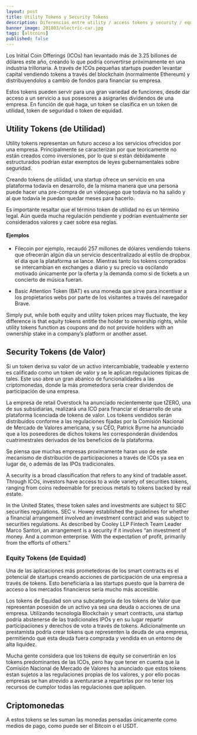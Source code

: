 ```yaml
---
layout: post
title: Utility Tokens y Security Tokens
description: Diferencias entre utility / access tokens y security / equity tokens. Qué son cada una.
banner_image: 201803/electric-car.jpg
tags: [altcoins]
published: false
---
```


Los Initial Coin Offerings (ICOs) han levantado más de 3.25 billones de dólares este año, creando lo que podría convertirse próximamente en una industria trillonaria. A través de ICOs pequeñas startups pueden levantar capital vendiendo tokens a través del blockchain (normalmente Ethereum) y distribuyendolos a cambio de fondos para financiar su empresa.

Estos tokens pueden servir para una gran variedad de funciones, desde dar acceso a un servicio a sus posesores a asignarles dividendos de una empresa. En función de qué haga, un token se clasifica en un token de utilidad, token de seguridad o token de equidad.

<!--more-->

## Utility Tokens (de Utilidad)

Utility tokens representan un futuro acceso a los servicios ofrecidos por una empresa. Principalmente se caracterizan por que teoricamente no están creados como inversiones, por lo que si están debidamente estructurados podrían estar exemptos de leyes gubernamentales sobre seguridad.

Creando tokens de utilidad, una startup ofrece un servicio en una plataforma todavía en desarrollo, de la misma manera que una persona puede hacer una pre-compra de un videojuego que todavía no ha salido y al que todavía le puedan quedar meses para hacerlo.

Es importante resaltar que el término token de utilidad no es un término legal. Aún queda mucha regulación pendiente y podrían eventualmente ser considerados valores y caer sobre esa reglas.

#### Ejemplos

- Filecoin por ejemplo, recaudó 257 millones de dólares vendiendo tokens que ofrecerán algún día un servicio descentralizado al estilo de dropbox el dia que la plataforma se lance. Mientras tanto los tokens comprados se intercambian en exchanges a diario y su precio va oscilando motivado únicamente por la oferta y la demanda como si de tickets a un concierto de música fueran.

- Basic Attention Token (BAT) es una moneda que sirve para incentivar a los propietarios webs por parte de los visitantes a través del navegador Brave.

Simply put, while both equity and utility token prices may fluctuate, the key difference is that equity tokens entitle the holder to ownership rights, while utility tokens function as coupons and do not provide holders with an ownership stake in a company’s platform or another asset.

## Security Tokens (de Valor)

Si un token deriva su valor de un activo intercambiable, tradeable y externo es calificado como un token de valor y se le aplican regulaciones típicas de tales. Este uso abre un gran abanico de funcionalidades a las criptomonedas, donde la más prometedora sería crear dividendos de participación de una empresa.

La empresa de retail Overstock ha anunciado recientemente que tZERO, una de sus subsidiarias, realizará una ICO para financiar el desarrollo de una plataforma licenciada de tokens de valor. Los tokens vendidos serán distribuidos conforme a las regulaciones fijadas por la Comisión Nacional de Mercado de Valores americana, y su CEO, Patrick Byrne ha anunciado que a los poseedores de dichos tokens les corresponderán dividendos cuatrimestrales derivados de los beneficios de la plataforma.

Se piensa que muchas empresas proximamente haran uso de este mecanismo de distribución de participaciones a través de ICOs ya sea en lugar de, o además de las IPOs tradicionales.


A security is a broad classification that refers to any kind of tradable asset. Through ICOs, investors have access to a wide variety of securities tokens, ranging from coins redeemable for precious metals to tokens backed by real estate.

In the United States, these token sales and investments are subject to SEC securities regulations. SEC v. Howey established the guidelines for whether a financial arrangement involved an investment contract and was subject to securities regulations. As described by Cooley LLP Fintech Team Leader Marco Santori, an arrangement is a security if it involves “an investment of money. And a common enterprise. With the expectation of profit, primarily from the efforts of others.”

### Equity Tokens (de Equidad)

Una de las aplicaciones más prometedoras de los smart contracts es el potencial de startups creando acciones de participación de una empresa a través de tokens. Esto beneficiaría a las startups puesto que la barrera de acceso a los mercados financieros sería mucho más accesible.

Los tokens de Equidad son una subcategoría de los tokens de Valor que representan posesión de un activo ya sea una deuda o acciones de una empresa. Utilizando tecnología Blockchain y smart contracts, una startup podría abstenerse de las tradicionales IPOs y en su lugar repartir participaciones y derechos de voto a través de tokens. Adicionalmente un prestamista podría crear tokens que representen la deuda de una empresa, permitiendo que esta deuda fuera comprada y vendida en un entorno de alta liquidez.

Mucha gente considera que los tokens de equity se convertirán en los tokens predominantes de las ICOs, pero hay que tener en cuenta que la Comisión Nacional de Mercado de Valores ha anunciado que estos tokens estan sujetos a las regulaciones propias de los valores, y por ello pocas empresas se han atrevido a aventurarse a repartirlas por no tener los recursos de cumplor todas las regulaciones que apliquen.


## Criptomonedas

A estos tokens se les suman las monedas pensadas únicamente como medios de pago, como puede ser el Bitcoin o el USDT.
